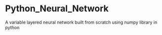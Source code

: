 # Python_Neural_Network
A variable layered neural network built from scratch using numpy library in python
